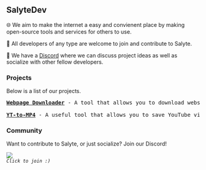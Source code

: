 
## SalyteDev
🌐 We aim to make the internet a easy and convienent place by making open-source tools and services for others to use.</p>
🤗 All developers of any type are welcome to join and contribute to Salyte.</p>
💬 We have a [Discord](https://discord.gg/kFs3EhZaeS) where we can discuss project ideas as well as socialize with other fellow developers.

### Projects
Below is a list of our projects.
<br>
<pre>
<strong><a href="https://github.com/SalyteDev/webpage-downloader">Webpage Downloader</a></strong> - A tool that allows you to download websites for offline viewing.

<strong><a href="https://github.com/SalyteDev/webpage-downloader">YT-to-MP4</a></strong> - A useful tool that allows you to save YouTube videos as a MP4 file.
</pre>

### Community
Want to contribute to Salyte, or just socialize? Join our Discord!
<br>

[![](https://dcbadge.limes.pink/api/server/kFs3EhZaeS)](https://discord.gg/kFs3EhZaeS)\
_```Click to join :)```_

